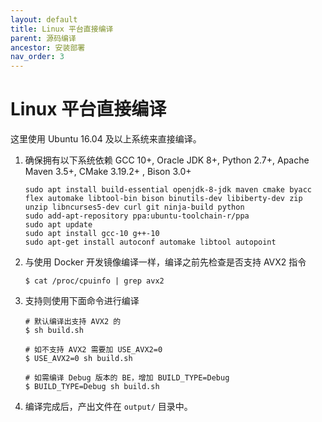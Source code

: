 ```yaml
---
layout: default
title: Linux 平台直接编译
parent: 源码编译
ancestor: 安装部署
nav_order: 3
---
```


# Linux 平台直接编译
这里使用 Ubuntu 16.04 及以上系统来直接编译。

1. 确保拥有以下系统依赖
    GCC 10+, Oracle JDK 8+, Python 2.7+, Apache Maven 3.5+, CMake 3.19.2+ , Bison 3.0+

    ```shell
    sudo apt install build-essential openjdk-8-jdk maven cmake byacc flex automake libtool-bin bison binutils-dev libiberty-dev zip unzip libncurses5-dev curl git ninja-build python
    sudo add-apt-repository ppa:ubuntu-toolchain-r/ppa
    sudo apt update
    sudo apt install gcc-10 g++-10 
    sudo apt-get install autoconf automake libtool autopoint
    ```
2. 与使用 Docker 开发镜像编译一样，编译之前先检查是否支持 AVX2 指令

    ```shell
    $ cat /proc/cpuinfo | grep avx2
    ```
3. 支持则使用下面命令进行编译

    ```shell
    # 默认编译出支持 AVX2 的
    $ sh build.sh

    # 如不支持 AVX2 需要加 USE_AVX2=0
    $ USE_AVX2=0 sh build.sh

    # 如需编译 Debug 版本的 BE，增加 BUILD_TYPE=Debug
    $ BUILD_TYPE=Debug sh build.sh
    ```
4. 编译完成后，产出文件在 `output/` 目录中。